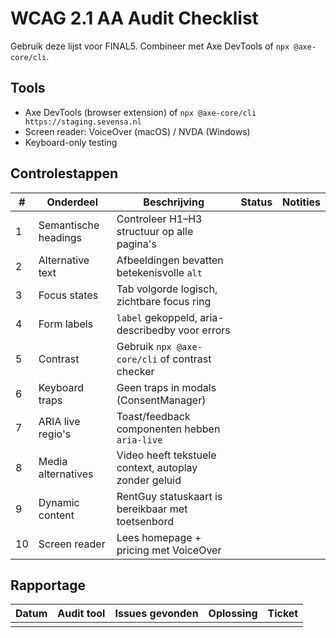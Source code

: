 # WCAG 2.1 AA Audit Checklist

Gebruik deze lijst voor FINAL5. Combineer met Axe DevTools of `npx @axe-core/cli`.

## Tools
- Axe DevTools (browser extension) of `npx @axe-core/cli https://staging.sevensa.nl`
- Screen reader: VoiceOver (macOS) / NVDA (Windows)
- Keyboard-only testing

## Controlestappen
| # | Onderdeel | Beschrijving | Status | Notities |
| --- | --- | --- | --- | --- |
| 1 | Semantische headings | Controleer H1–H3 structuur op alle pagina's |  |  |
| 2 | Alternative text | Afbeeldingen bevatten betekenisvolle `alt` |  |  |
| 3 | Focus states | Tab volgorde logisch, zichtbare focus ring |  |  |
| 4 | Form labels | `label` gekoppeld, aria-describedby voor errors |  |  |
| 5 | Contrast | Gebruik `npx @axe-core/cli` of contrast checker |  |  |
| 6 | Keyboard traps | Geen traps in modals (ConsentManager) |  |  |
| 7 | ARIA live regio's | Toast/feedback componenten hebben `aria-live` |  |  |
| 8 | Media alternatives | Video heeft tekstuele context, autoplay zonder geluid |  |  |
| 9 | Dynamic content | RentGuy statuskaart is bereikbaar met toetsenbord |  |  |
| 10 | Screen reader | Lees homepage + pricing met VoiceOver |  |  |

## Rapportage
| Datum | Audit tool | Issues gevonden | Oplossing | Ticket |
| --- | --- | --- | --- | --- |
|  |  |  |  |  |
